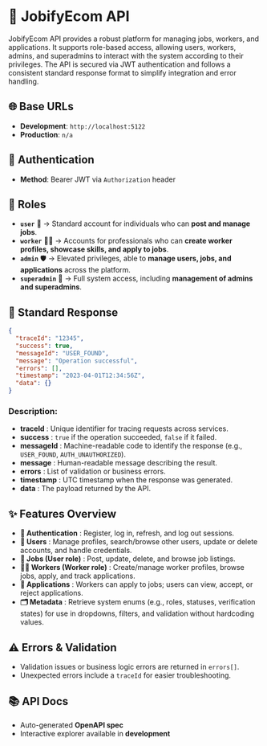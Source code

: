 # 🚀 JobifyEcom API

JobifyEcom API provides a robust platform for managing jobs, workers, and applications. It supports role-based access, allowing users, workers, admins, and superadmins to interact with the system according to their privileges. The API is secured via JWT authentication and follows a consistent standard response format to simplify integration and error handling.

## 🌐 Base URLs

* **Development**: `http://localhost:5122`
* **Production**: `n/a`

## 🔐 Authentication

* **Method**: Bearer JWT via `Authorization` header

## 👥 Roles

* **`user`** 👤 → Standard account for individuals who can **post and manage jobs**.
* **`worker`** 🧑‍🏭 → Accounts for professionals who can **create worker profiles, showcase skills, and apply to jobs**.
* **`admin`** 🛡️ → Elevated privileges, able to **manage users, jobs, and applications** across the platform.
* **`superadmin`** 👑 → Full system access, including **management of admins and superadmins**.

## 🧾 Standard Response

```json
{
  "traceId": "12345",
  "success": true,
  "messageId": "USER_FOUND",
  "message": "Operation successful",
  "errors": [],
  "timestamp": "2023-04-01T12:34:56Z",
  "data": {}
}
```

### **Description:**

* **traceId** : Unique identifier for tracing requests across services.
* **success** : `true` if the operation succeeded, `false` if it failed.
* **messageId** : Machine-readable code to identify the response (e.g., `USER_FOUND`, `AUTH_UNAUTHORIZED`).
* **message** : Human-readable message describing the result.
* **errors** : List of validation or business errors.
* **timestamp** : UTC timestamp when the response was generated.
* **data** : The payload returned by the API.

## ✨ Features Overview

* **🔑 Authentication** : Register, log in, refresh, and log out sessions.
* **👤 Users** : Manage profiles, search/browse other users, update or delete accounts, and handle credentials.
* **💼 Jobs (User role)** : Post, update, delete, and browse job listings.
* **🧑‍🏭 Workers (Worker role)** : Create/manage worker profiles, browse jobs, apply, and track applications.
* **📄 Applications** : Workers can apply to jobs; users can view, accept, or reject applications.
* **🗂️ Metadata** : Retrieve system enums (e.g., roles, statuses, verification states) for use in dropdowns, filters, and validation without hardcoding values.

## ⚠️ Errors & Validation

* Validation issues or business logic errors are returned in `errors[]`.
* Unexpected errors include a `traceId` for easier troubleshooting.

## 📚 API Docs

* Auto-generated **OpenAPI spec**
* Interactive explorer available in **development**
